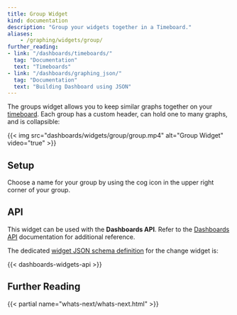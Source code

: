 ```yaml
---
title: Group Widget
kind: documentation
description: "Group your widgets together in a Timeboard."
aliases:
    - /graphing/widgets/group/
further_reading:
- link: "/dashboards/timeboards/"
  tag: "Documentation"
  text: "Timeboards"
- link: "/dashboards/graphing_json/"
  tag: "Documentation"
  text: "Building Dashboard using JSON"
---
```


The groups widget allows you to keep similar graphs together on your [timeboard][1]. Each group has a custom header, can hold one to many graphs, and is collapsible:

{{< img src="dashboards/widgets/group/group.mp4" alt="Group Widget" video="true"  >}}

## Setup

Choose a name for your group by using the cog icon in the upper right corner of your group.

## API

This widget can be used with the **Dashboards API**. Refer to the [Dashboards API][2] documentation for additional reference.

The dedicated [widget JSON schema definition][2] for the change widget is:

{{< dashboards-widgets-api >}}

## Further Reading

{{< partial name="whats-next/whats-next.html" >}}

[1]: /dashboards/timeboard/
[2]: /dashboards/graphing_json/widget_json/
